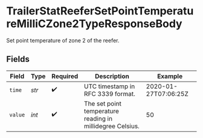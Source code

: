 # TrailerStatReeferSetPointTemperatureMilliCZone2TypeResponseBody

Set point temperature of zone 2 of the reefer.


## Fields

| Field                                                     | Type                                                      | Required                                                  | Description                                               | Example                                                   |
| --------------------------------------------------------- | --------------------------------------------------------- | --------------------------------------------------------- | --------------------------------------------------------- | --------------------------------------------------------- |
| `time`                                                    | *str*                                                     | :heavy_check_mark:                                        | UTC timestamp in RFC 3339 format.                         | 2020-01-27T07:06:25Z                                      |
| `value`                                                   | *int*                                                     | :heavy_check_mark:                                        | The set point temperature reading in millidegree Celsius. | 50                                                        |